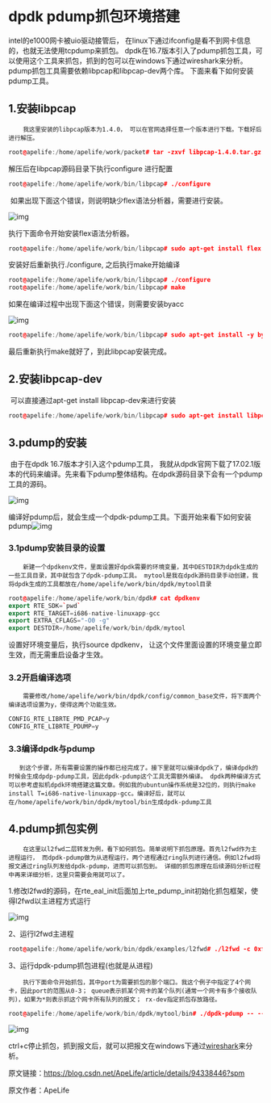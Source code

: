# dpdk pdump抓包环境搭建

 intel的e1000网卡被uio驱动接管后， 在linux下通过ifconfig是看不到网卡信息的，也就无法使用tcpdump来抓包。 dpdk在16.7版本引入了pdump抓包工具，可以使用这个工具来抓包，抓到的包可以在windows下通过wireshark来分析。pdump抓包工具需要依赖libpcap和libpcap-dev两个库。 下面来看下如何安装pdump工具。

## 1.安装libpcap

        我这里安装的libpcap版本为1.4.0， 可以在官网选择任意一个版本进行下载。下载好后进行解压。

```c++
root@apelife:/home/apelife/work/packet# tar -zxvf libpcap-1.4.0.tar.gz -C /home/apelife/work/bin
```

 解压后在libpcap源码目录下执行configure 进行配置

```c++
root@apelife:/home/apelife/work/bin/libpcap# ./configure
```

​    如果出现下面这个错误，则说明缺少flex语法分析器，需要进行安装。

![img](https://img-blog.csdnimg.cn/2019063017305055.png)

 执行下面命令开始安装flex语法分析器。

```c++
root@apelife:/home/apelife/work/bin/libpcap# sudo apt-get install flex
```

 安装好后重新执行./configure, 之后执行make开始编译

```c++
root@apelife:/home/apelife/work/bin/libpcap# ./configure
root@apelife:/home/apelife/work/bin/libpcap# make
```

 如果在编译过程中出现下面这个错误，则需要安装byacc

![img](https://img-blog.csdnimg.cn/20190630173550254.png)

```c++
root@apelife:/home/apelife/work/bin/libpcap# sudo apt-get install -y byacc
```

最后重新执行make就好了，到此libpcap安装完成。

## **2.安装libpcap-dev**

​    可以直接通过apt-get install libpcap-dev来进行安装

```c++
root@apelife:/home/apelife/work/bin/libpcap# sudo apt-get install libpcap-dev
```

## **3.pdump的安装**

​    由于在dpdk 16.7版本才引入这个pdump工具， 我就从dpdk官网下载了17.02.1版本的代码来编译。先来看下pdump整体结构。在dpdk源码目录下会有一个pdump工具的源码。

![img](https://img-blog.csdnimg.cn/2019063017452959.png)

   编译好pdump后，就会生成一个dpdk-pdump工具。下面开始来看下如何安装pdump![img](https://img-blog.csdnimg.cn/2019063017463031.png)

### 3.1pdump安装目录的设置

        新建一个dpdkenv文件，里面设置好dpdk需要的环境变量，其中DESTDIR为dpdk生成的一些工具目录，其中就包含了dpdk-pdump工具。 mytool是我在dpdk源码目录手动创建，我将dpdk生成的工具都放在/home/apelife/work/bin/dpdk/mytool目录

```c++
root@apelife:/home/apelife/work/bin/dpdk# cat dpdkenv 
export RTE_SDK=`pwd`
export RTE_TARGET=i686-native-linuxapp-gcc
export EXTRA_CFLAGS="-O0 -g"
export DESTDIR=/home/apelife/work/bin/dpdk/mytool
```

  设置好环境变量后，执行source dpdkenv， 让这个文件里面设置的环境变量立即生效，而无需重启设备才生效。

### 3.2开启编译选项

        需要修改/home/apelife/work/bin/dpdk/config/common_base文件，将下面两个编译选项设置为y，使得这两个功能生效。

```c++
CONFIG_RTE_LIBRTE_PMD_PCAP=y
CONFIG_RTE_LIBRTE_PDUMP=y
```

### 3.3编译dpdk与pdump

       到这个步骤，所有需要设置的操作都已经完成了。接下里就可以编译dpdk了，编译dpdk的时候会生成dpdp-pdump工具，因此dpdk-pdump这个工具无需额外编译。 dpdk两种编译方式可以参考虚拟机dpdk环境搭建这篇文章。例如我的ubuntun操作系统是32位的，则执行make install T=i686-native-linuxapp-gcc。编译好后，就可以在/home/apelife/work/bin/dpdk/mytool/bin生成dpdk-pdump工具

## 4.pdump抓包实例

        在这里以l2fwd二层转发为例，看下如何抓包。简单说明下抓包原理。首先l2fwd作为主进程运行， 而dpdk-pdump做为从进程运行，两个进程通过ring队列进行通信。例如l2fwd将报文通过ring队列发给dpdk-pdump，进而可以抓包到。 详细的抓包原理在后续源码分析过程中再来详细分析，这里只需要会用就可以了。

1.修改l2fwd的源码，在rte_eal_init后面加上rte_pdump_init初始化抓包框架，使得l2fwd以主进程方式运行

![img](https://img-blog.csdnimg.cn/20190630180743978.png?x-oss-process=image/watermark,type_ZmFuZ3poZW5naGVpdGk,shadow_10,text_aHR0cHM6Ly9ibG9nLmNzZG4ubmV0L0FwZUxpZmU=,size_16,color_FFFFFF,t_70)

2、运行l2fwd主进程

```c++
root@apelife:/home/apelife/work/bin/dpdk/examples/l2fwd# ./l2fwd -c 0xf -n 2 -- -q 2 -p 0xf
```

3、运行dpdk-pdump抓包进程(也就是从进程)

        执行下面命令开始抓包，其中port为需要抓包的那个端口。我这个例子中指定了4个网卡，因此port的范围从0-3； queue表示抓某个网卡的某个队列(通常一个网卡有多个接收队列)，如果为*则表示抓这个网卡所有队列的报文； rx-dev指定抓包存放路径。

```c++
root@apelife:/home/apelife/work/bin/dpdk/mytool/bin# ./dpdk-pdump -- --pdump 'port=0,queue=*,rx-dev=/home/apelife/mypacket/dpdk.pcap'
```

![img](https://img-blog.csdnimg.cn/20190630184437441.png?x-oss-process=image/watermark,type_ZmFuZ3poZW5naGVpdGk,shadow_10,text_aHR0cHM6Ly9ibG9nLmNzZG4ubmV0L0FwZUxpZmU=,size_16,color_FFFFFF,t_70)

 ctrl+c停止抓包，抓到报文后，就可以把报文在windows下通过[wireshark](https://so.csdn.net/so/search?q=wireshark&spm=1001.2101.3001.7020)来分析。







原文链接：https://blog.csdn.net/ApeLife/article/details/94338446?spm

原文作者：ApeLife